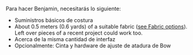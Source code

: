 Para hacer Benjamin, necesitarás lo siguiente:

-   Suministros básicos de costura
-   About 0.5 meters (0.6 yards) of a suitable fabric ([see Fabric options](/docs/patterns/benjamin/fabric/)). Left over pieces of a recent project could work too.
-   Acerca de la misma cantidad de interfaz
-   Opcionalmente: Cinta y hardware de ajuste de atadura de Bow
